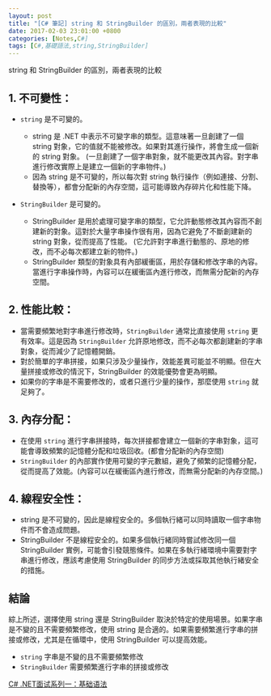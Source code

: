 ```yaml
---
layout: post
title: "[C# 筆記] string 和 StringBuilder 的區別，兩者表現的比較"
date: 2017-02-03 23:01:00 +0800
categories: [Notes,C#]
tags: [C#,基礎語法,string,StringBuilder]
---
```


string 和 StringBuilder 的區別，兩者表現的比較

## 1. 不可變性：

- `string` 是不可變的。
    - string 是 .NET 中表示不可變字串的類型。這意味著一旦創建了一個 string 對象，它的值就不能被修改。如果對其進行操作，將會生成一個新的 string 對象。
    (一旦創建了一個字串對象，就不能更改其內容。對字串進行修改實際上是建立一個新的字串物件。)
    - 因為 string 是不可變的，所以每次對 string 執行操作（例如連接、分割、替換等），都會分配新的內存空間，這可能導致內存碎片化和性能下降。

- `StringBuilder` 是可變的。
    - StringBuilder 是用於處理可變字串的類型，它允許動態修改其內容而不創建新的對象。這對於大量字串操作很有用，因為它避免了不斷創建新的 string 對象，從而提高了性能。
    (它允許對字串進行動態的、原地的修改，而不必每次都建立新的物件。)
    - StringBuilder 類型的對象具有內部緩衝區，用於存儲和修改字串的內容。當進行字串操作時，內容可以在緩衝區內進行修改，而無需分配新的內存空間。

## 2. 性能比較：

- 當需要頻繁地對字串進行修改時，`StringBuilder` 通常比直接使用 `string` 更有效率。這是因為 `StringBuilder` 允許原地修改，而不必每次都創建新的字串對象，從而減少了記憶體開銷。
- 對於簡單的字串拼接，如果只涉及少量操作，效能差異可能並不明顯。但在大量拼接或修改的情況下，StringBuilder 的效能優勢會更為明顯。
- 如果你的字串是不需要修改的，或者只進行少量的操作，那麼使用 `string` 就足夠了。

## 3. 內存分配：

- 在使用 `string` 進行字串拼接時，每次拼接都會建立一個新的字串對象，這可能會導致頻繁的記憶體分配和垃圾回收。(都會分配新的內存空間)
- `StringBuilder` 的內部實作使用可變的字元數組，避免了頻繁的記憶體分配，從而提高了效能。(內容可以在緩衝區內進行修改，而無需分配新的內存空間。)

## 4. 線程安全性：

- string 是不可變的，因此是線程安全的。多個執行緒可以同時讀取一個字串物件而不會造成問題。
- StringBuilder 不是線程安全的。如果多個執行緒同時嘗試修改同一個 StringBuilder 實例，可能會引發競態條件。如果在多執行緒環境中需要對字串進行修改，應該考慮使用 StringBuilder 的同步方法或採取其他執行緒安全的措施。

## 結論

綜上所述，選擇使用 string 還是 StringBuilder 取決於特定的使用場景。如果字串是不變的且不需要頻繁修改，使用 string 是合適的。如果需要頻繁進行字串的拼接或修改，尤其是在循環中，使用 StringBuilder 可以提高效能。

- `string` 字串是不變的且不需要頻繁修改
- `StringBuilder` 需要頻繁進行字串的拼接或修改

        
[C# .NET面试系列一：基础语法](https://cloud.tencent.com/developer/article/2394466)